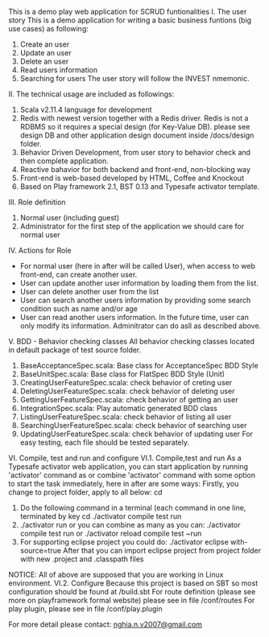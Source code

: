This is a demo play web application for SCRUD funtionalities
I. The user story
This is a demo application for writing a basic business funtions (big use cases) as following:
1. Create an user 
2. Update an user 
3. Delete an user
4. Read users information
5. Searching for users
The user story will follow the INVEST nmemonic.

II. The technical usage are included as followings:
1. Scala v2.11.4 language for development
2. Redis with newest version together with a Redis driver. 
Redis is not a RDBMS so it requires a special design (for Key-Value DB).
please see design DB and other application design document inside <app-root>/docs/design folder.
3. Behavior Driven Development, from user story to behavior check and then complete application.
4. Reactive bahavior for both backend and front-end, non-blocking way
5. Front-end is web-based developed by HTML, Coffee and Knockout
6. Based on Play framework 2.1, BST 0.13 and Typesafe activator template.

III. Role definition
1. Normal user (including guest)
2. Administrator
for the first step of the application we should care for normal user

IV. Actions for Role
- For normal user (here in after will be called User), when access to web front-end, can create another user.
- User can update another user information by loading them from the list.
- User can delete another user from the list
- User can search another users information by providing some search condition such as name and/or age
- User can read another users information.
In the future time, user can only modify its information. Adminitrator can do asll as described above.

V. BDD - Behavior checking classes
All behavior checking classes located in default package of test source folder.
1. BaseAcceptanceSpec.scala: Base class for AcceptanceSpec BDD Style
2. BaseUnitSpec.scala: Base class for FlatSpec BDD Style (Unit)
3. CreatingUserFeatureSpec.scala: check behavior of creting user
4. DeletingUserFeatureSpec.scala: check behavior of deleting user
5. GettingUserFeatureSpec.scala: check behavior of getting an user
6. IntegrationSpec.scala: Play automatic generated BDD class
7. ListingUserFeatureSpec.scala: check behavior of listing all user
8. SearchingUserFeatureSpec.scala: check behavior of searching user
9. UpdatingUserFeatureSpec.scala: check behavior of updating user
For easy testing, each file should be tested separately.

VI. Compile, test and run and configure
VI.1. Compile,test and run
As a Typesafe activator web application, you can start application by running 'activator' command as <app-root-folder>
or combine 'activator' command with some option to start the task immediately, here in after are some ways:
Firstly, you change to project folder, apply to all below:
cd <app-root-folder>
1. Do the following command in a terminal (each command in one line, terminated by <enter> key
cd <app-root-folder>
./activator 
compile
test
run
2. ./activator run 
or you can combine as many as you can:
./activator compile test run
or 
./activator reload compile test ~run
3. For supporting eclipse project you could do:
./activator 
eclipse with-source=true
After that you can import eclipse project from project folder with new .project and .classpath files

NOTICE: All of above are supposed that you are working in Linux environment.
VI.2. Configure 
Because this project is based on SBT so most configuration should be found at <project-root-folder>/build.sbt
For route definition (please see more on playframework formal website) please see in file <project-root-folder>/conf/routes
For play plugin, please see in file <project-root-folder>/conf/play.plugin

For more detail please contact: nghia.n.v2007@gmail.com








